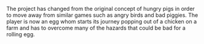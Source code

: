 The project has changed from the original concept of hungry pigs in order to move away from similar games such as angry birds and bad piggies. The player is now an egg whom starts its journey popping out of a chicken on a farm and has to overcome many of the hazards that could be bad for a rolling egg.
